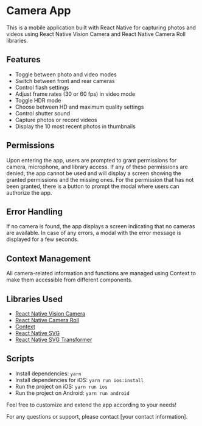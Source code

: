# Camera App

This is a mobile application built with React Native for capturing photos and videos using React Native Vision Camera and React Native Camera Roll libraries.

## Features

- Toggle between photo and video modes
- Switch between front and rear cameras
- Control flash settings
- Adjust frame rates (30 or 60 fps) in video mode
- Toggle HDR mode
- Choose between HD and maximum quality settings
- Control shutter sound
- Capture photos or record videos
- Display the 10 most recent photos in thumbnails

## Permissions

Upon entering the app, users are prompted to grant permissions for camera, microphone, and library access. If any of these permissions are denied, the app cannot be used and will display a screen showing the granted permissions and the missing ones. For the permission that has not been granted, there is a button to prompt the modal where users can authorize the app.

## Error Handling

If no camera is found, the app displays a screen indicating that no cameras are available. In case of any errors, a modal with the error message is displayed for a few seconds.

## Context Management

All camera-related information and functions are managed using Context to make them accessible from different components.

## Libraries Used

- [React Native Vision Camera](https://react-native-vision-camera.com/docs/guides)
- [React Native Camera Roll](https://github.com/react-native-cameraroll/react-native-camerarolll)
- [Context](https://react.dev/reference/react/createContext)
- [React Native SVG](https://github.com/software-mansion/react-native-svg/tree/main)
- [React Native SVG Transformer](https://github.com/kristerkari/react-native-svg-transformer)

## Scripts

- Install dependencies: `yarn`
- Install dependencies for iOS: `yarn run ios:install`
- Run the project on iOS: `yarn run ios`
- Run the project on Android: `yarn run android`

Feel free to customize and extend the app according to your needs!

For any questions or support, please contact [your contact information].
